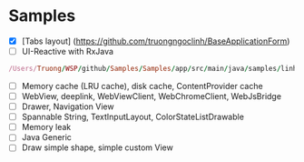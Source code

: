 # Samples
- [x] [Tabs layout] (https://github.com/truongngoclinh/BaseApplicationForm)
- [ ] UI-Reactive with RxJava
```ruby
/Users/Truong/WSP/github/Samples/Samples/app/src/main/java/samples/linhtruong/com/app/uireactive
```
- [ ] Memory cache (LRU cache), disk cache, ContentProvider cache
- [ ] WebView, deeplink, WebViewClient, WebChromeClient, WebJsBridge
- [ ] Drawer, Navigation View
- [ ] Spannable String, TextInputLayout, ColorStateListDrawable
- [ ] Memory leak
- [ ] Java Generic
- [ ] Draw simple shape, simple custom View
